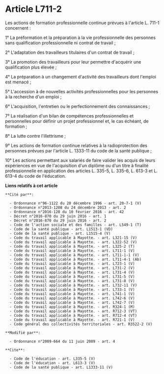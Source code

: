 # Article L711-2

Les actions de formation professionnelle continue prévues à l'article L. 711-1 concernent : 

1° La préformation et la préparation à la vie professionnelle des personnes sans qualification professionnelle ni contrat de
travail ; 

2° L'adaptation des travailleurs titulaires d'un contrat de travail ; 

3° La promotion des travailleurs pour leur permettre d'acquérir une qualification plus élevée ; 

4° La préparation à un changement d'activité des travailleurs dont l'emploi est menacé ; 

5° L'accession à de nouvelles activités professionnelles pour les personnes à la recherche d'un emploi ; 

6° L'acquisition, l'entretien ou le perfectionnement des connaissances ; 

7° La réalisation d'un bilan de compétences professionnelles et personnelles pour définir un projet professionnel et, le cas
échéant, de formation ; 

8° La lutte contre l'illettrisme ; 

9° Les actions de formation continue relatives à la radioprotection des personnes prévues par l'article L. 1333-11 du code de
la santé publique ; 

10° Les actions permettant aux salariés de faire valider les acquis de leurs expériences en vue de l'acquisition d'un diplôme
ou d'un titre à finalité professionnelle en application des articles L. 335-5, L. 335-6, L. 613-3 et L. 613-4 du code de
l'éducation.

**Liens relatifs à cet article**

	**Cité par**:

	  - Ordonnance n°96-1122 du 20 décembre 1996 - art. 20-7-1 (V)
	  - Ordonnance n°2013-1208 du 24 décembre 2013 - art. 2
	  - Ordonnance n°2016-128 du 10 février 2016 - art. 42
	  - Décret n°2016-870 du 29 juin 2016 - art. 1
	  - Décret n°2016-870 du 29 juin 2016 - art. 2
	  - Code de l'action sociale et des familles - art. L549-1 (T)
	  - Code de la santé publique - art. L1513-1 (VD)
	  - Code de la santé publique - art. L1515-4 (V)
	  - Code du travail applicable à Mayotte. - art. L321-15 (V)
	  - Code du travail applicable à Mayotte. - art. L322-52 (V)
	  - Code du travail applicable à Mayotte. - art. L325-2 (T)
	  - Code du travail applicable à Mayotte. - art. L711-1 (V)
	  - Code du travail applicable à Mayotte. - art. L711-1-1 (V)
	  - Code du travail applicable à Mayotte. - art. L711-4-1 (Ab)
	  - Code du travail applicable à Mayotte. - art. L723-1 (V)
	  - Code du travail applicable à Mayotte. - art. L731-2 (V)
	  - Code du travail applicable à Mayotte. - art. L731-4 (V)
	  - Code du travail applicable à Mayotte. - art. L731-5 (V)
	  - Code du travail applicable à Mayotte. - art. L731-8 (V)
	  - Code du travail applicable à Mayotte. - art. L732-11 (V)
	  - Code du travail applicable à Mayotte. - art. L733-1 (V)
	  - Code du travail applicable à Mayotte. - art. L741-1 (V)
	  - Code du travail applicable à Mayotte. - art. L742-6 (V)
	  - Code du travail applicable à Mayotte. - art. L742-7 (V)
	  - Code du travail applicable à Mayotte. - art. R324-1 (M)
	  - Code du travail applicable à Mayotte. - art. R712-3 (VT)
	  - Code du travail applicable à Mayotte. - art. R712-4 (VT)
	  - Code du travail applicable à Mayotte. - art. R721-1 (V)
	  - Code général des collectivités territoriales - art. R3522-2 (V)

	**Modifié par**:

	  - Ordonnance n°2009-664 du 11 juin 2009 - art. 4

	**Cite**:

	  - Code de l'éducation - art. L335-5 (V)
	  - Code de l'éducation - art. L613-3 (V)
	  - Code de la santé publique - art. L1333-11 (V)
